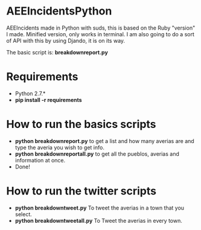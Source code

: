 # AEEIncidentsPython


AEEIncidents made in Python with suds, this is based on the Ruby "version" I made. Minified version, only works in terminal. 
I am also going to do a sort of API with this by using Djando, it is on its way.

The basic script is: **breakdownreport.py**

Requirements
============
* Python 2.7.*
* **pip install -r requirements**

How to run the basics scripts
===========

* **python breakdownreport.py** to get a list and how many averias are and type the averia you wish to get info.
* **python breakdownreportall.py** to get all the pueblos, averias and information at once.
* Done!

How to run the twitter scripts
==============================

* **python breakdowntweet.py** To tweet the averias in a town that you select.
* **python breakdowntweetall.py** To Tweet the averias in every town.

